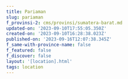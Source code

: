 ```yaml
---
title: Pariaman
slug: pariaman
f_provinsi-2: cms/provinsi/sumatera-barat.md
updated-on: '2023-09-10T17:55:05.350Z'
created-on: '2023-09-10T16:28:38.023Z'
published-on: '2023-09-16T12:07:38.345Z'
f_same-with-province-name: false
f_featured: false
f_discover: false
layout: '[location].html'
tags: location
---
```



